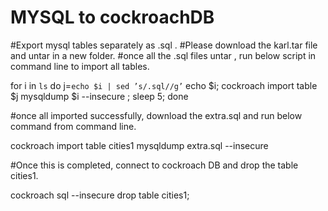 
# MYSQL to cockroachDB
#Export mysql tables separately as .sql .
#Please download the karl.tar file and untar in a new folder.
#once all the .sql files untar , run below script in command line to import all tables.

for i in `ls`
do
j=`echo $i | sed ’s/.sql//g’`
echo $i; cockroach import table $j mysqldump $i --insecure ; sleep 5;
done

#once all imported successfully, download the extra.sql and run below command from command line.

cockroach import table cities1 mysqldump extra.sql --insecure

#Once this is completed, connect to cockroach DB and drop the table cities1.

cockroach sql --insecure
drop table cities1;
